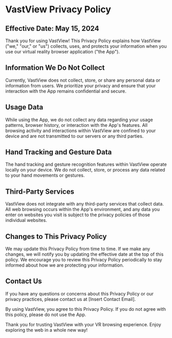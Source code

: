 # VastView Privacy Policy

## Effective Date: May 15, 2024

Thank you for using VastView! This Privacy Policy explains how VastView ("we," "our," or "us") collects, uses, and protects your information when you use our virtual reality browser application ("the App").

## Information We Do Not Collect
Currently, VastView does not collect, store, or share any personal data or information from users. We prioritize your privacy and ensure that your interaction with the App remains confidential and secure.

## Usage Data
While using the App, we do not collect any data regarding your usage patterns, browser history, or interaction with the App's features. All browsing activity and interactions within VastView are confined to your device and are not transmitted to our servers or any third parties.

## Hand Tracking and Gesture Data
The hand tracking and gesture recognition features within VastView operate locally on your device. We do not collect, store, or process any data related to your hand movements or gestures.

## Third-Party Services
VastView does not integrate with any third-party services that collect data. All web browsing occurs within the App's environment, and any data you enter on websites you visit is subject to the privacy policies of those individual websites.

## Changes to This Privacy Policy
We may update this Privacy Policy from time to time. If we make any changes, we will notify you by updating the effective date at the top of this policy. We encourage you to review this Privacy Policy periodically to stay informed about how we are protecting your information.

## Contact Us
If you have any questions or concerns about this Privacy Policy or our privacy practices, please contact us at [Insert Contact Email].

By using VastView, you agree to this Privacy Policy. If you do not agree with this policy, please do not use the App.

Thank you for trusting VastView with your VR browsing experience. Enjoy exploring the web in a whole new way!
